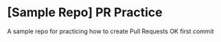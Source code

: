 # [Sample Repo] PR Practice
A sample repo for practicing how to create Pull Requests
OK first commit